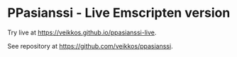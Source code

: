 # PPasianssi - Live Emscripten version

Try live at https://veikkos.github.io/ppasianssi-live.

See repository at https://github.com/veikkos/ppasianssi.
